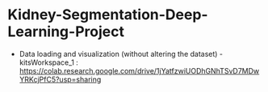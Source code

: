 # Kidney-Segmentation-Deep-Learning-Project

* Data loading and visualization (without altering the dataset) - kitsWorkspace_1 : https://colab.research.google.com/drive/1jYatfzwiUODhGNhTSvD7MDwYRKcjPfC5?usp=sharing
